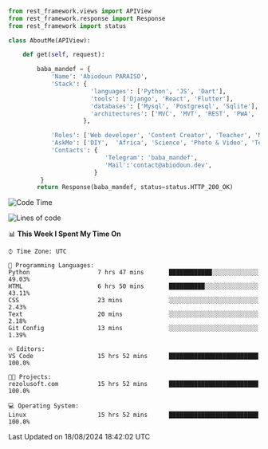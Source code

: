 ###
```python
from rest_framework.views import APIView
from rest_framework.response import Response
from rest_framework import status

class AboutMe(APIView):

    def get(self, request):

        baba_mandef = {
            'Name': 'Abiodoun PARAISO',
            'Stack': {
                       'languages': ['Python', 'JS', 'Dart'],
                       'tools': ['Django', 'React', 'Flutter'],
                       'databases': ['Mysql', 'Postgresql', 'Sqlite'],
                       'architectures': ['MVC', 'MVT', 'REST', 'PWA', 'SPA', 'MicroServices']
                     },

            'Roles': ['Web developer', 'Content Creator', 'Teacher', 'Mentor'],
            'AskMe': ['DIY',  'Africa', 'Science', 'Photo & Video', 'Tech'],
            'Contacts': {
                           'Telegram': 'baba_mandef',
                           'Mail':'contact@abiodoun.dev',
                        }
         }
        return Response(baba_mandef, status=status.HTTP_200_OK)

```                    

<!--START_SECTION:waka-->
![Code Time](http://img.shields.io/badge/Code%20Time-1%2C127%20hrs%2044%20mins-blue)

![Lines of code](https://img.shields.io/badge/From%20Hello%20World%20I%27ve%20Written-420%20Thousand%20lines%20of%20code-blue)

📊 **This Week I Spent My Time On** 

```text
⌚︎ Time Zone: UTC

💬 Programming Languages: 
Python                   7 hrs 47 mins       ████████████░░░░░░░░░░░░░   49.03% 
HTML                     6 hrs 50 mins       ██████████░░░░░░░░░░░░░░░   43.11% 
CSS                      23 mins             ░░░░░░░░░░░░░░░░░░░░░░░░░   2.43% 
Text                     20 mins             ░░░░░░░░░░░░░░░░░░░░░░░░░   2.18% 
Git Config               13 mins             ░░░░░░░░░░░░░░░░░░░░░░░░░   1.39%

🔥 Editors: 
VS Code                  15 hrs 52 mins      █████████████████████████   100.0%

🐱‍💻 Projects: 
rezolusoft.com           15 hrs 52 mins      █████████████████████████   100.0%

💻 Operating System: 
Linux                    15 hrs 52 mins      █████████████████████████   100.0%

```


 Last Updated on 18/08/2024 18:42:02 UTC
<!--END_SECTION:waka-->
